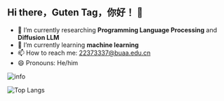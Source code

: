 ## Hi there，Guten Tag，你好！ 👋

- 🔭 I’m currently researching **Programming Language Processing** and **Diffusion LLM**
- 🌱 I’m currently learning **machine learning**
- 📫 How to reach me: 22373337@buaa.edu.cn
- 😄 Pronouns: He/him

<!--
**Galaxy-JewXW/Galaxy-JewXW** is a ✨ _special_ ✨ repository because its `README.md` (this file) appears on your GitHub profile.

Here are some ideas to get you started:

-->
![info](https://github-readme-stats.vercel.app/api?username=zhangyitonggg&show_icons=true&count_private=true&hide=prs&theme=default_repocard)

![Top Langs](https://github-readme-stats.vercel.app/api/top-langs/?username=zhangyitonggg&count_private=true&layout=compact)
